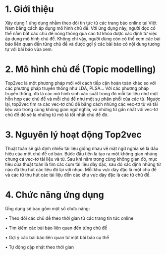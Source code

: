 # 1. Giới thiệu
Xây dựng 1 ứng dụng nhằm theo dõi tin tức từ các trang báo online tại Việt Nam bằng cách áp dụng mô hình chủ đề. Với ứng dụng này, người đọc có thể nắm bắt các 
chủ đề nóng thông qua các từ khóa được xác định từ việc áp dụng mô hình chủ đề. Không chỉ vậy, người dùng còn có thể xem các bài báo liên quan đến từng chủ đề và được gợI 
ý các bài báo có nội dung tương tự với bài báo vừa xem.
# 2. Mô hình chủ đề (Topic modelling)
Top2vec là một phương pháp mới với cách tiếp cận hoàn toàn khác so với các phương pháp truyền thống như LDA, PLSA… Với các phương pháp truyền thống, đó là các mô hình sinh xác suất trong đó mỗi tài liệu như một hỗn hợp các chủ đề và mỗi chủ đề như một sự phân phối của các từ. Ngược lại, top2vec tìm ra các vec-tơ chủ đề bằng cách nhúng các vec-tơ từ và tài liệu vào trong cùng không gian ngữ nghĩa, và những từ gần nhất với vec-tơ chủ đề đó sẽ là những từ mô tả tốt nhất chủ đề đó.
# 3. Nguyên lý hoạt động Top2vec
Thuật toán sẽ giả định nhiều tài liệu giống nhau về mặt ngữ nghĩa sẽ là dấu hiệu của một chủ đề cơ bản. Bước đầu tiên là tạo ra một không gian nhúng chung cá vec-tơ tài liệu và từ. 
Sau khi nằm trong cùng không gian đó, mục tiêu của thuật toán là tìm các cụm tài liệu dày đặc, sau đó xác định những từ nào đã thu hút các liệu đó lại với nhau. 
Mỗi khu vực dày đặc là một chủ đề và các từ thu hút các tài liệu đến các khu vực dày đặc là các từ chủ đề.
 # 4. Chức năng ứng dụng
Ứng dụng sẽ bao gồm một số chức năng:

• Theo dõi các chủ đề theo thời gian từ các trang tin tức online

• Tìm kiếm các bài báo liên quan đến từng chủ đề

• Gợi ý các bài báo liên quan từ một bài báo cụ thể

• Tự động cập nhật theo thời gian
